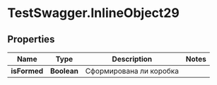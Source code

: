# TestSwagger.InlineObject29

## Properties

Name | Type | Description | Notes
------------ | ------------- | ------------- | -------------
**isFormed** | **Boolean** | Сформирована ли коробка | 


